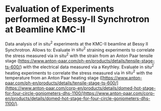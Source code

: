 # Evaluation of Experiments performed at Bessy-II Synchrotron at Beamline KMC-II 
Data analysis of $\text{in situ}^2$ experiments at the KMC-II beamline at Bessy II Synchrotron.
Allows to:
Evaluate $\text{in situ}^2$ straining experiments to correlate the stress measured via $\text{in situ}^2$ with the strain from an Anton Paar tensile stage (https://www.anton-paar.com/ph-en/products/details/tensile-stage-ts-600/) with the electrical data measured via a Keythley.
Evaluate $\text{in situ}^2$ heating experiments to correlate the stress measured via $\text{in situ}^2$ with the temperature from an Anton Paar heating stage ([https://www.anton-paar.com/ph-en/products/details/tensile-stage-ts-600/](https://www.anton-paar.com/corp-en/products/details/domed-hot-stage-for-four-circle-goniometers-dhs-1100/)https://www.anton-paar.com/corp-en/products/details/domed-hot-stage-for-four-circle-goniometers-dhs-1100/).
